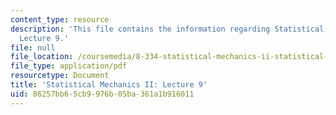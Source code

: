 ```yaml
---
content_type: resource
description: 'This file contains the information regarding Statistical Mechanics II:
  Lecture 9.'
file: null
file_location: /coursemedia/8-334-statistical-mechanics-ii-statistical-physics-of-fields-spring-2014/86257bb65cb9976b05ba361a1b916011_MIT8_334S14_Lec9.pdf
file_type: application/pdf
resourcetype: Document
title: 'Statistical Mechanics II: Lecture 9'
uid: 86257bb6-5cb9-976b-05ba-361a1b916011
---
```

